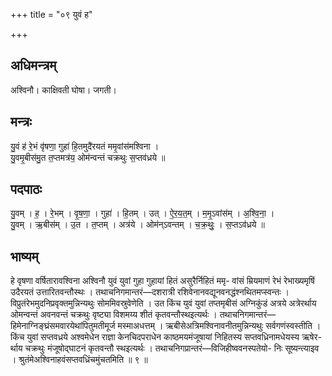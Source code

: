 +++
title = "०९ युवं ह"

+++
## अधिमन्त्रम्
अश्विनौ। काक्षिवती घोषा। जगती।

## मन्त्रः
यु॒वं ह॑ रे॒भं वृ॑षणा॒ गुहा॑ हि॒तमुदै॑रयतं ममृ॒वांस॑मश्विना ।  
यु॒वमृ॒बीस॑मु॒त त॒प्तमत्र॑य॒ ओम॑न्वन्तं चक्रथुः स॒प्तव॑ध्रये ॥

## पदपाठः
यु॒वम् । ह॒ । रे॒भम् । वृ॒ष॒णा॒ । गुहा॑ । हि॒तम् । उत् । ऐ॒र॒य॒त॒म् । म॒मृ॒ऽवांस॑म् । अ॒श्वि॒ना॒ ।  
यु॒वम् । ऋ॒बीस॑म् । उ॒त । त॒प्तम् । अत्र॑ये । ओम॑न्ऽवन्तम् । च॒क्र॒थुः॒ । स॒प्तऽव॑ध्रये ॥

## भाष्यम्
हे वृषणा वर्षितारावश्विना अश्विनौ युवं युवां गुहा गुहायां हितं असुरैर्निहितं ममृ- वांसं म्रियमाणं रेभं रेभाख्यमृषिं उदैरयतं उत्तारितवन्तौस्थः । तथाचनिगमान्तरं—दशरात्री रशिवेनानवद्यूनवनद्धंश्नथितमप्स्वन्तः । विप्रुतंरेभमुदनिप्रवृक्तमुन्निन्यथुः सोममिवस्रुवेणेति । उत किंच युवं युवां तप्तमृबीसं अग्निकुंडं अत्रये अत्रेरर्थाय ओमन्वन्तं अवनवन्तं चक्रथुः वृष्ट्या विशमय्य शीतं कृतवन्तौस्थइत्यर्थः । तथाचनिगमान्तरं—हिमेनाग्निङ्घ्रंसमवारयेथांपितुमतीमूर्ज मस्माअधत्तम् । ऋबीसेअत्रिमश्विनावनीतमुन्निन्यथुः सर्वगणंस्वस्तीति । किंच युवां सप्तवध्रये अश्वमेधेन राज्ञा केनचिदपराधेन काष्ठमयमंजूषायां निहितस्य सप्तवध्रिनामधेयस्य ऋषेर- र्थाय चक्रथुः मंजूषोद्घाटनं कृतवन्तौ स्थइत्यर्थः । तथाचनिगप्रान्तरं—विजिहीष्ववनस्पतेयो- निः सूष्यन्त्याइव । श्रुतंमेअश्विनाहवंसप्तवध्रिंचमुंचतमिति ॥ ९ ॥